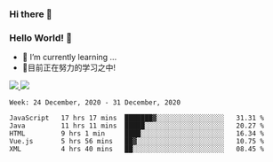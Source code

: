 ### Hi there 👋
### Hello World! 🙌

- 🌱 I’m currently learning ...
- 📖目前正在努力的学习之中!

<a href="https://github.com/anuraghazra/github-readme-stats">
  <img src="https://github-readme-stats.vercel.app/api?username=keyboardWithDream&show_icons=true&repo=github-readme-stats" />
</a>
<a href="https://github.com/anuraghazra/convoychat">
  <img src="https://github-readme-stats.vercel.app/api/top-langs/?username=keyboardWithDream&layout=compact&repo=convoychat" />
</a>



<!--START_SECTION:waka-->
```text
Week: 24 December, 2020 - 31 December, 2020

JavaScript   17 hrs 17 mins  ███████▓░░░░░░░░░░░░░░░░░   31.31 % 
Java         11 hrs 11 mins  █████░░░░░░░░░░░░░░░░░░░░   20.27 % 
HTML         9 hrs 1 min     ████░░░░░░░░░░░░░░░░░░░░░   16.34 % 
Vue.js       5 hrs 56 mins   ██▓░░░░░░░░░░░░░░░░░░░░░░   10.75 % 
XML          4 hrs 40 mins   ██░░░░░░░░░░░░░░░░░░░░░░░   08.45 % 
```
<!--END_SECTION:waka-->
